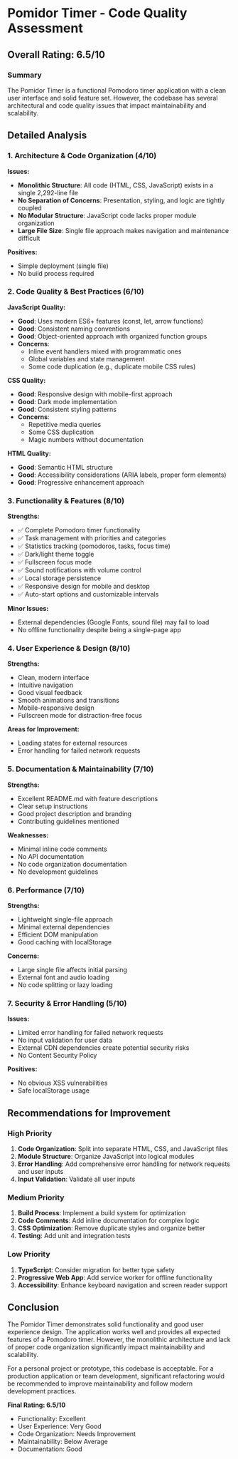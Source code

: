 # Pomidor Timer - Code Quality Assessment

## Overall Rating: 6.5/10

### Summary
The Pomidor Timer is a functional Pomodoro timer application with a clean user interface and solid feature set. However, the codebase has several architectural and code quality issues that impact maintainability and scalability.

## Detailed Analysis

### 1. Architecture & Code Organization (4/10)

**Issues:**
- **Monolithic Structure**: All code (HTML, CSS, JavaScript) exists in a single 2,292-line file
- **No Separation of Concerns**: Presentation, styling, and logic are tightly coupled
- **No Modular Structure**: JavaScript code lacks proper module organization
- **Large File Size**: Single file approach makes navigation and maintenance difficult

**Positives:**
- Simple deployment (single file)
- No build process required

### 2. Code Quality & Best Practices (6/10)

**JavaScript Quality:**
- **Good**: Uses modern ES6+ features (const, let, arrow functions)
- **Good**: Consistent naming conventions
- **Good**: Object-oriented approach with organized function groups
- **Concerns**: 
  - Inline event handlers mixed with programmatic ones
  - Global variables and state management
  - Some code duplication (e.g., duplicate mobile CSS rules)

**CSS Quality:**
- **Good**: Responsive design with mobile-first approach
- **Good**: Dark mode implementation
- **Good**: Consistent styling patterns
- **Concerns**:
  - Repetitive media queries
  - Some CSS duplication
  - Magic numbers without documentation

**HTML Quality:**
- **Good**: Semantic HTML structure
- **Good**: Accessibility considerations (ARIA labels, proper form elements)
- **Good**: Progressive enhancement approach

### 3. Functionality & Features (8/10)

**Strengths:**
- ✅ Complete Pomodoro timer functionality
- ✅ Task management with priorities and categories
- ✅ Statistics tracking (pomodoros, tasks, focus time)
- ✅ Dark/light theme toggle
- ✅ Fullscreen focus mode
- ✅ Sound notifications with volume control
- ✅ Local storage persistence
- ✅ Responsive design for mobile and desktop
- ✅ Auto-start options and customizable intervals

**Minor Issues:**
- External dependencies (Google Fonts, sound file) may fail to load
- No offline functionality despite being a single-page app

### 4. User Experience & Design (8/10)

**Strengths:**
- Clean, modern interface
- Intuitive navigation
- Good visual feedback
- Smooth animations and transitions
- Mobile-responsive design
- Fullscreen mode for distraction-free focus

**Areas for Improvement:**
- Loading states for external resources
- Error handling for failed network requests

### 5. Documentation & Maintainability (7/10)

**Strengths:**
- Excellent README.md with feature descriptions
- Clear setup instructions
- Good project description and branding
- Contributing guidelines mentioned

**Weaknesses:**
- Minimal inline code comments
- No API documentation
- No code organization documentation
- No development guidelines

### 6. Performance (7/10)

**Strengths:**
- Lightweight single-file approach
- Minimal external dependencies
- Efficient DOM manipulation
- Good caching with localStorage

**Concerns:**
- Large single file affects initial parsing
- External font and audio loading
- No code splitting or lazy loading

### 7. Security & Error Handling (5/10)

**Issues:**
- Limited error handling for failed network requests
- No input validation for user data
- External CDN dependencies create potential security risks
- No Content Security Policy

**Positives:**
- No obvious XSS vulnerabilities
- Safe localStorage usage

## Recommendations for Improvement

### High Priority
1. **Code Organization**: Split into separate HTML, CSS, and JavaScript files
2. **Module Structure**: Organize JavaScript into logical modules
3. **Error Handling**: Add comprehensive error handling for network requests and user inputs
4. **Input Validation**: Validate all user inputs

### Medium Priority
1. **Build Process**: Implement a build system for optimization
2. **Code Comments**: Add inline documentation for complex logic
3. **CSS Optimization**: Remove duplicate styles and organize better
4. **Testing**: Add unit and integration tests

### Low Priority
1. **TypeScript**: Consider migration for better type safety
2. **Progressive Web App**: Add service worker for offline functionality
3. **Accessibility**: Enhance keyboard navigation and screen reader support

## Conclusion

The Pomidor Timer demonstrates solid functionality and good user experience design. The application works well and provides all expected features of a Pomodoro timer. However, the monolithic architecture and lack of proper code organization significantly impact maintainability and scalability.

For a personal project or prototype, this codebase is acceptable. For a production application or team development, significant refactoring would be recommended to improve maintainability and follow modern development practices.

**Final Rating: 6.5/10**
- Functionality: Excellent
- User Experience: Very Good  
- Code Organization: Needs Improvement
- Maintainability: Below Average
- Documentation: Good